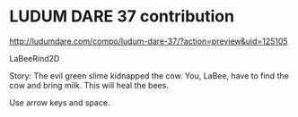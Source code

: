 # LUDUM DARE 37 contribution

http://ludumdare.com/compo/ludum-dare-37/?action=preview&uid=125105

LaBeeRind2D 

Story: 
The evil green slime kidnapped the cow. You, LaBee, have to find the cow and bring milk. This will heal the bees. 

Use arrow keys and space.